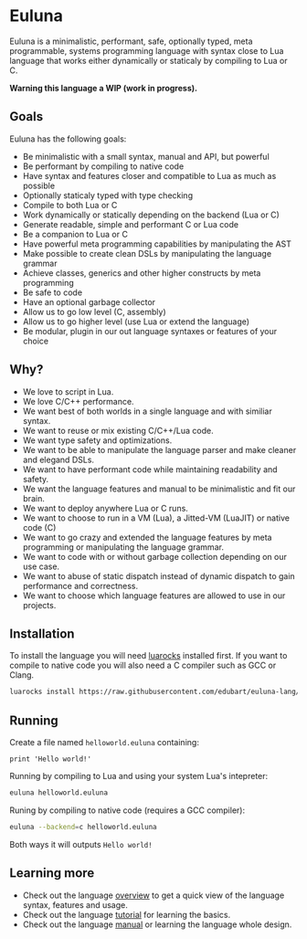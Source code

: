 # Euluna

Euluna is a minimalistic, performant, safe, optionally typed, meta programmable,
systems programming language with syntax close to Lua language that works
either dynamically or staticaly by compiling to Lua or C.

**Warning this language a WIP (work in progress).**

## Goals

Euluna has the following goals:

* Be minimalistic with a small syntax, manual and API, but powerful
* Be performant by compiling to native code
* Have syntax and features closer and compatible to Lua as much as possible
* Optionally staticaly typed with type checking
* Compile to both Lua or C
* Work dynamically or statically depending on the backend (Lua or C)
* Generate readable, simple and performant C or Lua code
* Be a companion to Lua or C
* Have powerful meta programming capabilities by manipulating the AST
* Make possible to create clean DSLs by manipulating the language grammar
* Achieve classes, generics and other higher constructs by meta programming
* Be safe to code
* Have an optional garbage collector
* Allow us to go low level (C, assembly)
* Allow us to go higher level (use Lua or extend the language)
* Be modular, plugin in our out language syntaxes or features of your choice

## Why?

* We love to script in Lua.
* We love C/C++ performance.
* We want best of both worlds in a single language and with similiar syntax.
* We want to reuse or mix existing C/C++/Lua code.
* We want type safety and optimizations.
* We want to be able to manipulate the language parser and make cleaner and elegand DSLs.
* We want to have performant code while maintaining readability and safety.
* We want the language features and manual to be minimalistic and fit our brain.
* We want to deploy anywhere Lua or C runs.
* We want to choose to run in a VM (Lua), a Jitted-VM (LuaJIT) or native code (C)
* We want to go crazy and extended the language features by meta programming or manipulating the language grammar.
* We want to code with or without garbage collection depending on our use case.
* We want to abuse of static dispatch instead of dynamic dispatch to gain performance and correctness.
* We want to choose which language features are allowed to use in our projects.

## Installation

To install the language you will need [luarocks](https://luarocks.org/) installed first.
If you want to compile to native code you will also need a C compiler such as GCC or Clang.

```bash
luarocks install https://raw.githubusercontent.com/edubart/euluna-lang/master/rockspec/euluna-dev-1.rockspec
```

## Running

Create a file named `helloworld.euluna` containing:

```euluna
print 'Hello world!'
```

Running by compiling to Lua and using your system Lua's intepreter:
```bash
euluna helloworld.euluna
```

Runing by compiling to native code (requires a GCC compiler):
```bash
euluna --backend=c helloworld.euluna
```

Both ways it will outputs  ```Hello world!```

## Learning more

* Check out the language [overview](https://edubart.github.io/euluna-lang/overview/)
to get a quick view of the language syntax, features and usage.
* Check out the language [tutorial](https://edubart.github.io/euluna-lang/tutorial/)
for learning the basics.
* Check out the language [manual](https://edubart.github.io/euluna-lang/manual/)
or learning the language whole design.
